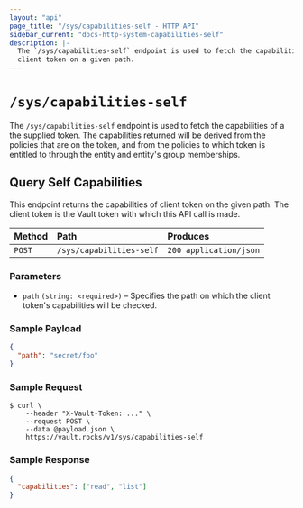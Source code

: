```yaml
---
layout: "api"
page_title: "/sys/capabilities-self - HTTP API"
sidebar_current: "docs-http-system-capabilities-self"
description: |-
  The `/sys/capabilities-self` endpoint is used to fetch the capabilities of
  client token on a given path.
---
```


# `/sys/capabilities-self`

The `/sys/capabilities-self` endpoint is used to fetch the capabilities of a
the supplied token.  The capabilities returned will be derived from the
policies that are on the token, and from the policies to which token is
entitled to through the entity and entity's group memberships.

## Query Self Capabilities

This endpoint returns the capabilities of client token on the given path. The
client token is the Vault token with which this API call is made.

| Method   | Path                     | Produces               |
| :------- | :----------------------- | :--------------------- |
| `POST`   | `/sys/capabilities-self` | `200 application/json` |


### Parameters

- `path` `(string: <required>)` – Specifies the path on which the client token's
  capabilities will be checked.

### Sample Payload

```json
{
  "path": "secret/foo"
}
```

### Sample Request

```
$ curl \
    --header "X-Vault-Token: ..." \
    --request POST \
    --data @payload.json \
    https://vault.rocks/v1/sys/capabilities-self
```

### Sample Response

```json
{
  "capabilities": ["read", "list"]
}
```
